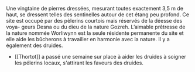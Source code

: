 
Une vingtaine de pierres dressées, mesurant toutes exactement 3,5 m de haut, se dressent telles des sentinelles autour de cet étang peu profond. Ce site est occupé par des pèlerins courtois mais réservés de la déesse des voya- geurs Desna ou du dieu de la nature Gozreh. L’aimable prêtresse de la nature nommée Worliwynn est la seule résidente permanente du site et elle aide les bûcherons à travailler en harmonie avec la nature. Il y a également des druides.

- [[Thortot]] a passé une semaine sur place à aider les druides à soigner les pélerins locaux, s'attirant les faveurs des druides.